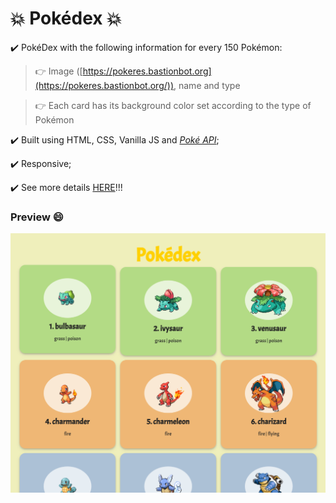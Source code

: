 # :boom: Pokédex :boom:

:heavy_check_mark: PokéDex with the following information for every 150 Pokémon: 
> :point_right: Image ([https://pokeres.bastionbot.org](https://pokeres.bastionbot.org/)), name and type

> :point_right: Each card has its background color set according to the type of Pokémon

:heavy_check_mark: Built using HTML, CSS, Vanilla JS and [_Poké API_](https://pokeapi.co/);

:heavy_check_mark: Responsive;

:heavy_check_mark: See more details [HERE](https://raissamoreira.github.io/pokedex/)!!!

### Preview :smile:

![Preview](https://github.com/RaissaMoreira/pokedex/blob/master/assets/pokedex-img.PNG?raw=true)

